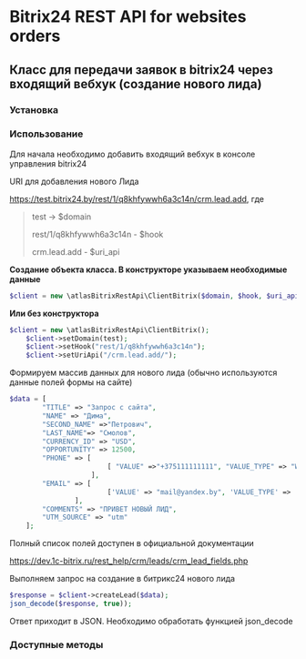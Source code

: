 # Bitrix24 REST API for websites orders
## Класс для передачи заявок в bitrix24 через входящий вебхук (создание нового лида) 

### Установка

### Использование

Для начала необходимо добавить входящий вебхук в консоле управления bitrix24 

URI для добавления нового Лида

https://test.bitrix24.by/rest/1/q8khfywwh6a3c14n/crm.lead.add, где

> test -> $domain
>
> rest/1/q8khfywwh6a3c14n - $hook
>
> crm.lead.add - $uri_api


**Создание объекта класса. В конструкторе указываем необходимые данные**
```php
$client = new \atlasBitrixRestApi\ClientBitrix($domain, $hook, $uri_api);
```

**Или без конструктора**
```php
$client = new \atlasBitrixRestApi\ClientBitrix();
    $client->setDomain(test);
    $client->setHook("rest/1/q8khfywwh6a3c14n");
    $client->setUriApi("/crm.lead.add/");
```


Формируем массив данных для нового лида (обычно используются данные полей формы на сайте) 

```php
$data = [
        "TITLE" => "Запрос с сайта",
        "NAME" => "Дима",
        "SECOND_NAME" =>"Петрович",
        "LAST_NAME"=> "Смолов",
        "CURRENCY_ID" => "USD",
        "OPPORTUNITY" => 12500,
        "PHONE" => [ 
                        [ "VALUE" =>"+375111111111", "VALUE_TYPE" => "WORK"],
                    ],
        "EMAIL" => [
                        ['VALUE' => "mail@yandex.by", 'VALUE_TYPE' => 'HOME'],
                ],
        "COMMENTS" => "ПРИВЕТ НОВЫЙ ЛИД",
        "UTM_SOURCE" => "utm"
    ];
```

Полный список полей доступен в официальной документации

https://dev.1c-bitrix.ru/rest_help/crm/leads/crm_lead_fields.php

Выполняем запрос на создание в битрикс24 нового лида

```php
$response = $client->createLead($data); 
json_decode($response, true));
```

Ответ приходит в JSON. Необходимо обработать функцией json_decode

  
### Доступные методы